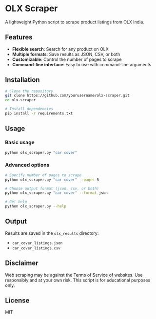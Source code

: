 # OLX Scraper

A lightweight Python script to scrape product listings from OLX India.

## Features

- **Flexible search**: Search for any product on OLX
- **Multiple formats**: Save results as JSON, CSV, or both
- **Customizable**: Control the number of pages to scrape
- **Command-line interface**: Easy to use with command-line arguments

## Installation

```bash
# Clone the repository
git clone https://github.com/yourusername/olx-scraper.git
cd olx-scraper

# Install dependencies
pip install -r requirements.txt
```

## Usage

### Basic usage

```bash
python olx_scraper.py "car cover"
```

### Advanced options

```bash
# Specify number of pages to scrape
python olx_scraper.py "car cover" --pages 5

# Choose output format (json, csv, or both)
python olx_scraper.py "car cover" --format json

# Get help
python olx_scraper.py --help
```

## Output

Results are saved in the `olx_results` directory:
- `car_cover_listings.json`
- `car_cover_listings.csv`

## Disclaimer

Web scraping may be against the Terms of Service of websites. Use responsibly and at your own risk. This script is for educational purposes only.

## License

MIT
